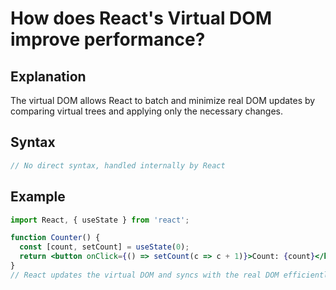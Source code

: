 # How does React's Virtual DOM improve performance?

## Explanation
The virtual DOM allows React to batch and minimize real DOM updates by comparing virtual trees and applying only the necessary changes.

## Syntax
```jsx
// No direct syntax, handled internally by React
```

## Example
```jsx
import React, { useState } from 'react';

function Counter() {
  const [count, setCount] = useState(0);
  return <button onClick={() => setCount(c => c + 1)}>Count: {count}</button>;
}
// React updates the virtual DOM and syncs with the real DOM efficiently
``` 